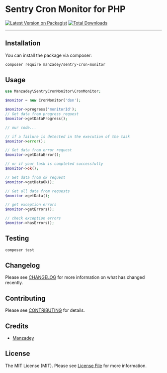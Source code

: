 # Sentry Cron Monitor for PHP

[![Latest Version on Packagist](https://img.shields.io/packagist/v/manzadey/sentry-cron-monitor.svg?style=flat-square)](https://packagist.org/packages/manzadey/sentry-cron-monitor)
[![Total Downloads](https://img.shields.io/packagist/dt/manzadey/sentry-cron-monitor.svg?style=flat-square)](https://packagist.org/packages/manzadey/sentry-cron-monitor)
<!--delete-->
---
<!--/delete-->

## Installation

You can install the package via composer:

```bash
composer require manzadey/sentry-cron-monitor
```

## Usage

```php
use Manzadey\SentryCronMonitor\CronMonitor;

$monitor = new CronMonitor('dsn');

$monitor->progress('monitorId');
// Get data from progress request
$monitor->getDataProgress();

// our code...

// if a failure is detected in the execution of the task
$monitor->error();

// Get data from error request
$monitor->getDataError();

// or if your task is completed successfully
$monitor->ok(); 

// Get data from ok request
$monitor->getDataOk();

// Get all data from requests
$monitor->getData();

// get exception errors
$monitor->getErrors();

// check exception errors
$monitor->hasErrors();
```

## Testing

```bash
composer test
```

## Changelog

Please see [CHANGELOG](CHANGELOG.md) for more information on what has changed recently.

## Contributing

Please see [CONTRIBUTING](CONTRIBUTING.md) for details.

## Credits

- [Manzadey](https://github.com/manzadey)

## License

The MIT License (MIT). Please see [License File](LICENSE) for more information.
